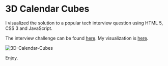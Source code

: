 3D Calendar Cubes
==================
I visualized the solution to a popular tech interview question using HTML 5, CSS 3 and JavaScript.

The interview challenge can be found [here](http://bit.ly/14E1Uu3).
My visualization is [here](http://dans-cubes.herokuapp.com/).

![3D-Calendar-Cubes](http://i3.minus.com/jbxG7x2jq6rsPO.jpg)

Enjoy.
